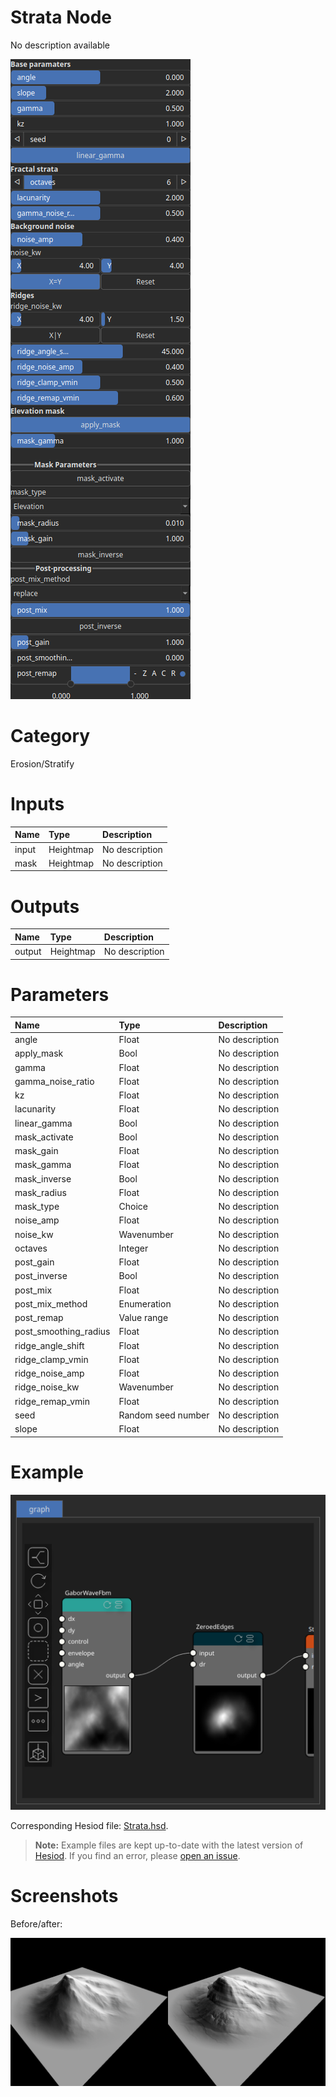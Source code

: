 
Strata Node
===========


No description available



![img](../../images/nodes/Strata_settings.png)


# Category


Erosion/Stratify
# Inputs

|Name|Type|Description|
| :--- | :--- | :--- |
|input|Heightmap|No description|
|mask|Heightmap|No description|

# Outputs

|Name|Type|Description|
| :--- | :--- | :--- |
|output|Heightmap|No description|

# Parameters

|Name|Type|Description|
| :--- | :--- | :--- |
|angle|Float|No description|
|apply_mask|Bool|No description|
|gamma|Float|No description|
|gamma_noise_ratio|Float|No description|
|kz|Float|No description|
|lacunarity|Float|No description|
|linear_gamma|Bool|No description|
|mask_activate|Bool|No description|
|mask_gain|Float|No description|
|mask_gamma|Float|No description|
|mask_inverse|Bool|No description|
|mask_radius|Float|No description|
|mask_type|Choice|No description|
|noise_amp|Float|No description|
|noise_kw|Wavenumber|No description|
|octaves|Integer|No description|
|post_gain|Float|No description|
|post_inverse|Bool|No description|
|post_mix|Float|No description|
|post_mix_method|Enumeration|No description|
|post_remap|Value range|No description|
|post_smoothing_radius|Float|No description|
|ridge_angle_shift|Float|No description|
|ridge_clamp_vmin|Float|No description|
|ridge_noise_amp|Float|No description|
|ridge_noise_kw|Wavenumber|No description|
|ridge_remap_vmin|Float|No description|
|seed|Random seed number|No description|
|slope|Float|No description|

# Example


![img](../../images/nodes/Strata_hsd_example.png)

Corresponding Hesiod file: [Strata.hsd](../../examples/Strata.hsd). 

> **Note:** Example files are kept up-to-date with the latest version of [Hesiod](https://github.com/otto-link/Hesiod).
> If you find an error, please [open an issue](https://github.com/otto-link/Hesiod/issues).

  
# Screenshots

Before/after:

![img](../../images/nodes/Strata_wiki0.png)